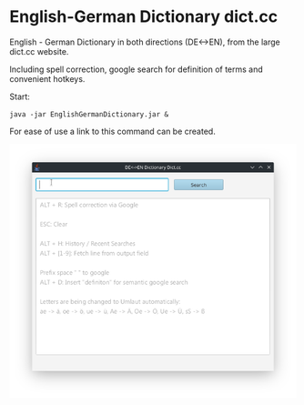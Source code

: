 # English-German Dictionary dict.cc
English - German Dictionary in both directions (DE<->EN), from the large dict.cc website.

Including spell correction, google search for definition of terms and convenient hotkeys.

Start:
```
java -jar EnglishGermanDictionary.jar &
```
For ease of use a link to this command can be created.

![Alt text](/Screenshot1.png?raw=true "load")
